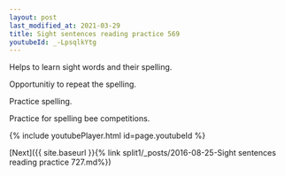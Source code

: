 ```yaml
---
layout: post
last_modified_at: 2021-03-29
title: Sight sentences reading practice 569
youtubeId: _-LpsqlkYtg
---
```

 
 
Helps to learn sight words and their spelling.

Opportunitiy to repeat the spelling. 

Practice spelling. 
 
Practice for spelling bee competitions. 
 
{% include youtubePlayer.html id=page.youtubeId %}
 
 

[Next]({{ site.baseurl }}{% link  split1/_posts/2016-08-25-Sight sentences reading practice 727.md%})
 
